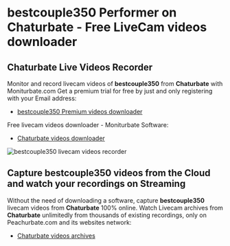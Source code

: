 # bestcouple350 Performer on Chaturbate - Free LiveCam videos downloader

## Chaturbate Live Videos Recorder

Monitor and record livecam videos of **bestcouple350** from **Chaturbate** with Moniturbate.com
Get a premium trial for free by just and only registering with your Email address:
* [bestcouple350 Premium videos downloader](https://moniturbate.com/request-demo-licence-key.html)

Free livecam videos downloader - Moniturbate Software:
* [Chaturbate videos downloader](https://moniturbate.com/moniturbate-download-software.html)

![bestcouple350 livecam videos recorder](https://peachurnet.com/templates/moniturbate-software.png)


## Capture bestcouple350 videos from the Cloud and watch your recordings on Streaming

Without the need of downloading a software, capture **bestcouple350** livecam videos from **Chaturbate** 100% online.
Watch Livecam archives from **Chaturbate** unlimitedly from thousands of existing recordings, only on Peachurbate.com and its websites network:
* [Chaturbate videos archives](https://peachurnet.com/)